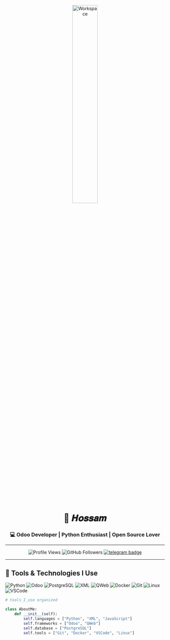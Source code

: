 <div align="center">


<img src="https://github.com/SP-XD/SP-XD/blob/main/images/dev-working_rounded.gif?raw=true" alt="Workspace" width="40%"/> <br> 

# 👋 𝑯𝒐𝒔𝒔𝒂𝒎
### 💻 Odoo Developer | Python Enthusiast | Open Source Lover

</div>

---

<div align="center">

![Profile Views](https://komarev.com/ghpvc/?username=HossamOdoo&style=flat&color=orange&label=PROFILE+VIEWS)
![GitHub Followers](https://img.shields.io/github/followers/HossamOdoo?style=social)
[![telegram badge](https://img.shields.io/badge/Telegram-grey?style=flat&logo=telegram)](https://t.me/username)

</div>

---

## 🚀 Tools & Technologies I Use

![Python](https://img.shields.io/badge/Python-FFD43B?style=flat&logo=python&logoColor=darkgreen)
![Odoo](https://img.shields.io/badge/Odoo-714B67?style=flat&logo=odoo&logoColor=white)
![PostgreSQL](https://img.shields.io/badge/PostgreSQL-316192?style=flat&logo=postgresql&logoColor=white)
![XML](https://img.shields.io/badge/XML-00599C?style=flat&logo=xml&logoColor=white)
![QWeb](https://img.shields.io/badge/QWeb-FF9800?style=flat&logo=fastapi&logoColor=white)
![Docker](https://img.shields.io/badge/Docker-2496ED?style=flat&logo=docker&logoColor=white)
![Git](https://img.shields.io/badge/GIT-E44C30?style=flat&logo=git&logoColor=white)
![Linux](https://img.shields.io/badge/Linux-FCC624?style=flat&logo=linux&logoColor=black)
![VSCode](https://img.shields.io/badge/VSCode-0078D4?style=flat&logo=visual-studio-code&logoColor=white)

```python
# tools_I_use organized

class AboutMe:
    def __init__(self):
        self.languages = ["Python", "XML", "JavaScript"]
        self.frameworks = ["Odoo", "QWeb"]
        self.database = ["PostgreSQL"]
        self.tools = ["Git", "Docker", "VSCode", "Linux"]

